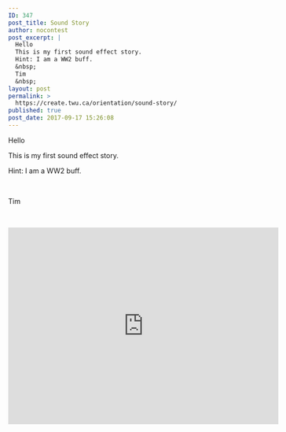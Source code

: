 ```yaml
---
ID: 347
post_title: Sound Story
author: nocontest
post_excerpt: |
  Hello
  This is my first sound effect story.
  Hint: I am a WW2 buff.
  &nbsp;
  Tim
  &nbsp;
layout: post
permalink: >
  https://create.twu.ca/orientation/sound-story/
published: true
post_date: 2017-09-17 15:26:08
---
```

<p>Hello</p>
<p>This is my first sound effect story.</p>
<p>Hint: I am a WW2 buff.</p>
<p>&nbsp;</p>
<p>Tim</p>
<p>&nbsp;</p>
<p><iframe width="550" height="400" scrolling="no" frameborder="no" src="https://w.soundcloud.com/player/?visual=true&#038;url=https%3A%2F%2Fapi.soundcloud.com%2Ftracks%2F342809060&%23038;show_artwork=true&%23038;maxwidth=550&%23038;maxheight=825"></iframe></p>